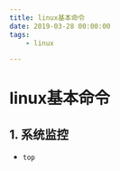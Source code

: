 ```yaml
---
title: linux基本命令  
date: 2019-03-28 00:00:00  
tags: 
	- linux

---
```


# linux基本命令

## 1. 系统监控

- `top`
 
